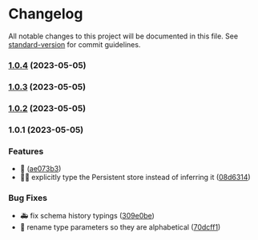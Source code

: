 # Changelog

All notable changes to this project will be documented in this file. See [standard-version](https://github.com/conventional-changelog/standard-version) for commit guidelines.

### [1.0.4](https://github.com/SilentEchoGM/svelte-persistent-store/compare/v1.0.3...v1.0.4) (2023-05-05)

### [1.0.3](https://github.com/SilentEchoGM/svelte-persistent-store/compare/v1.0.2...v1.0.3) (2023-05-05)

### [1.0.2](https://github.com/SilentEchoGM/svelte-persistent-store/compare/v1.0.1...v1.0.2) (2023-05-05)

### 1.0.1 (2023-05-05)


### Features

* :bookmark: ([ae073b3](https://github.com/SilentEchoGM/svelte-persistent-store/commit/ae073b34423fe45459b56fa4af939f52822fd346))
* :technologist: explicitly type the Persistent store instead of inferring it ([08d6314](https://github.com/SilentEchoGM/svelte-persistent-store/commit/08d6314e676c3e99f4f82c3902601df811bfde65))


### Bug Fixes

* :ambulance: fix schema history typings ([309e0be](https://github.com/SilentEchoGM/svelte-persistent-store/commit/309e0be38380875f07b0af03869227f5a45afae9))
* :art: rename type parameters so they are alphabetical ([70dcff1](https://github.com/SilentEchoGM/svelte-persistent-store/commit/70dcff17bf67653e9e7c27598ddfac6591f443f4))
